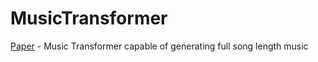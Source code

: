 # MusicTransformer

[Paper](https://arxiv.org/pdf/2301.02385.pdf) - Music Transformer capable of generating full song length music

